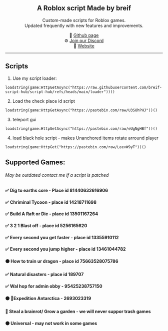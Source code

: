 <h2 align="center">
  A Roblox script Made by breif
  <br/>
</h2>

<p align="center">
  Custom-made scripts for Roblox games.<br/>
  Updated frequently with new features and improvements.
</p>

<p align="center">
  🔗 <a href="https://github.com/breif-script-hub/script-hub">Github page</a> <br/>
  ⚙️ <a href="https://discord.gg/nD5zARHUhP">Join our Discord</a> <br/>
  📜 <a href="https://breif-script-hub.github.io/script-hub">Website</a> <br/>
</p>

---

## Scripts
1. Use my script loader:
```luau
loadstring(game:HttpGetAsync("https://raw.githubusercontent.com/breif-script-hub/script-hub/refs/heads/main/loader"))()
```
2. Load the check place id script
```luau
loadstring(game:HttpGetAsync("https://pastebin.com/raw/U3S8hPHJ"))()
```
3. teleport gui
```luau
loadstring(game:HttpGetAsync("https://pastebin.com/raw/eUgNgHBf"))()
```
4. load black hole script - makes Unanchored items rotate arround player
```luau
loadstring(game:HttpGet("https://pastebin.com/raw/LeevW9yT"))()
```
## Supported Games:
###### May be outdated contact me if a script is patched
#### ✅ Dig to earths core - Place id 81440632616906
#### ✅ Chriminal Tycoon - place id 14218711698
#### ✅ Build A Raft or Die - place id 13501167264
#### ✅ 3 2 1 Blast off - place id 5256165620
#### ✅ Every second you get faster - place id 13355910112
#### ✅ Every second you jump higher - place id 13461044782
#### 🟠 How to train ur dragon - place id 75663528075786
#### ✅ Natural disasters - place id 189707
#### ✅ Wal hop for admin obby  - 95425238757150
#### 🟠 🚩Expedition Antarctica - 2693023319
#### 🔴 Steal a brainrot/ Grow a garden - we will never suppor trash games
#### 🟠 Universal - may not work in some games

